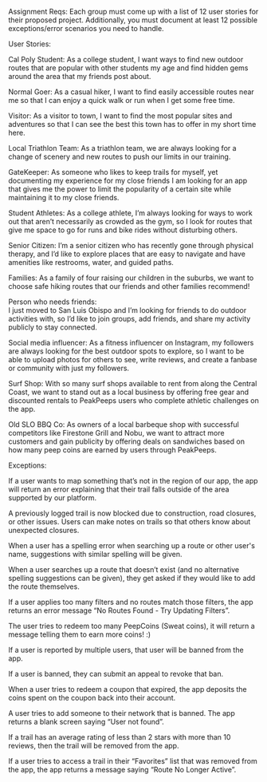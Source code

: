 Assignment Reqs:
Each group must come up with a list of 12 user stories for their proposed project. Additionally, you must document at least 12 possible exceptions/error scenarios you need to handle. 

User Stories:

Cal Poly Student: As a college student, I want ways to find new outdoor routes that are popular with other students my age and find hidden gems around the area that my friends post about.

Normal Goer: As a casual hiker, I want to find easily accessible routes near me so that I can enjoy a quick walk or run when I get some free time. 

Visitor: As a visitor to town, I want to find the most popular sites and adventures so that I can see the best this town has to offer in my short time here.

Local Triathlon Team: As a triathlon team, we are always looking for a change of scenery and new routes to push our limits in our training.

GateKeeper: As someone who likes to keep trails for myself, yet documenting my experience for my close friends I am looking for an app that gives me the power to limit the popularity of a certain site while maintaining it to my close friends.

Student Athletes: As a college athlete, I’m always looking for ways to work out that aren’t necessarily as crowded as the gym, so I look for routes that give me space to go for runs and bike rides without disturbing others. 

Senior Citizen: I’m a senior citizen who has recently gone through physical therapy, and I’d like to explore places that are easy to navigate and have amenities like restrooms, water, and guided paths. 

Families: As a family of four raising our children in the suburbs, we want to choose safe hiking routes that our friends and other families recommend! 

Person who needs friends:  
I just moved to San Luis Obispo and I’m looking for friends to do outdoor activities with, so I’d like to join groups, add friends, and share my activity publicly to stay connected.

Social media influencer: 
As a fitness influencer on Instagram, my followers are always looking for the best outdoor spots to explore, so I want to be able to upload photos for others to see, write reviews, and create a fanbase or community with just my followers. 

Surf Shop: With so many surf shops available to rent from along the Central Coast, we want to stand out as a local business by offering free gear and discounted rentals to PeakPeeps users who complete athletic challenges on the app. 

Old SLO BBQ Co: As owners of a local barbeque shop with successful competitors like Firestone Grill and Nobu, we want to attract more customers and gain publicity by offering deals on sandwiches based on how many peep coins are earned by users through PeakPeeps. 


Exceptions:

If a user wants to map something that’s not in the region of our app, the app will return an error explaining that their trail falls outside of the area supported by our platform. 

A previously logged trail is now blocked due to construction, road closures, or other issues. Users can make notes on trails so that others know about unexpected closures. 

When a user has a spelling error when searching up a route or other user's name, suggestions with similar spelling will be given.

When a user searches up a route that doesn’t exist (and no alternative spelling suggestions can be given), they get asked if they would like to add the route themselves.

If a user applies too many filters and no routes match those filters, the app returns an error message “No Routes Found - Try Updating Filters”. 

The user tries to redeem too many PeepCoins (Sweat coins), it will return a message telling them to earn more coins! :)

If a user is reported by multiple users, that user will be banned from the app. 

If a user is banned, they can submit an appeal to revoke that ban. 

When a user tries to redeem a coupon that expired, the app deposits the coins spent on the coupon back into their account.

A user tries to add someone to their network that is banned. The app returns a blank screen saying “User not found”.

If a trail has an average rating of less than 2 stars with more than 10 reviews, then the trail will be removed from the app.

If a user tries to access a trail in their “Favorites” list that was removed from the app, the app returns a message saying “Route No Longer Active”. 

